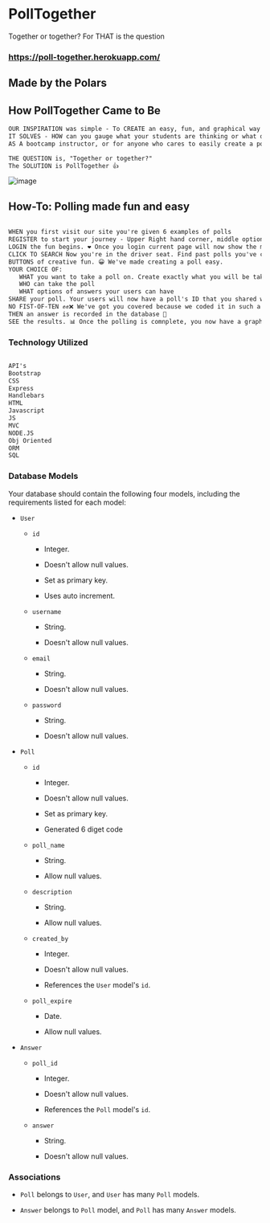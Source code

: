 # PollTogether
Together or together? For THAT is the question
### https://poll-together.herokuapp.com/

## Made by the Polars

## How PollTogether Came to Be

```md
OUR INSPIRATION was simple - To CREATE an easy, fun, and graphical way to get your "Fist-of-Five"!
IT SOLVES - HOW can you gauge what your students are thinking or what do they want to do instantly? 🤔
AS A bootcamp instructor, or for anyone who cares to easily create a poll, PollTogether is here for you!

THE QUESTION is, "Together or together?" 
The SOLUTION is PollTogether 👍
```
![image](https://user-images.githubusercontent.com/103905661/185743118-751bf828-f95e-4e09-8ab9-a10704058d2c.png)

## How-To: Polling made fun and easy

```md

WHEN you first visit our site you're given 6 examples of polls
REGISTER to start your journey - Upper Right hand corner, middle option, click to register 
LOGIN the fun begins. ❤️ Once you login current page will now show the most recent polls
CLICK TO SEARCH Now you're in the driver seat. Find past polls you've conducted to see the results or use the polls again
BUTTONS of creative fun. 😀 We've made creating a poll easy. 
YOUR CHOICE OF:
   WHAT you want to take a poll on. Create exactly what you will be taking a poll on
   WHO can take the poll
   WHAT options of answers your users can have
SHARE your poll. Your users will now have a poll's ID that you shared with them so they can answer
NO FIST-OF-TEN ✊✊❌ We've got you covered because we coded it in such a way that your user can only answer once per their credentials
THEN an answer is recorded in the database 💽
SEE the results. 📊 Once the polling is comnplete, you now have a graphical representation of what your users chose


```
### Technology Utilized

```md

API's
Bootstrap
CSS
Express
Handlebars
HTML
Javascript
JS
MVC
NODE.JS
Obj Oriented
ORM
SQL

```


### Database Models

Your database should contain the following four models, including the requirements listed for each model:

* `User`

  * `id`

    * Integer.
  
    * Doesn't allow null values.
  
    * Set as primary key.
  
    * Uses auto increment.

  * `username`
  
    * String.
  
    * Doesn't allow null values.

  * `email`
  
    * String.
  
    * Doesn't allow null values.

  * `password`
  
    * String.
  
    * Doesn't allow null values.

* `Poll`

  * `id`
  
    * Integer.
  
    * Doesn't allow null values.
  
    * Set as primary key.
  
    * Generated 6 diget code

  * `poll_name`
  
    * String.
  
    * Allow null values.

  * `description`
  
    * String.
  
    * Allow null values.

  * `created_by`
  
    * Integer.
  
    * Doesn't allow null values.
  
    * References the `User` model's `id`.

  * `poll_expire`
  
    * Date.
  
    * Allow null values.

* `Answer`

  * `poll_id`
  
    * Integer.
  
    * Doesn't allow null values.

    * References the `Poll` model's `id`.

  * `answer`
  
    * String.

    * Doesn't allow null values.


### Associations

* `Poll` belongs to `User`, and `User` has many `Poll` models.

* `Answer` belongs to `Poll` model, and `Poll` has many `Answer` models.
